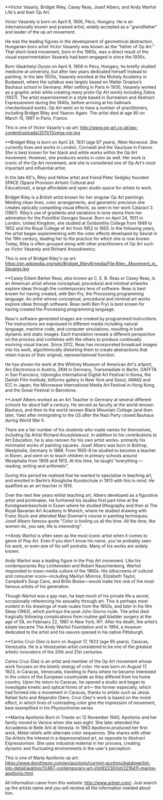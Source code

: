 **Victor Vasarly, Bridget Riley, Casey Reas, Josef Albers, and Andy Warhol Life's and their Op Art.

  Victor Vasarely is born on April 9, 1906, Pécs, Hungary. He is an internationally known and praised artist; widely accepted as a "grandfather" and leader of the op art movement.

  He was the leading figures in the development of geometrical abstraction, Hungarian-born artist Victor Vasarely was 
known as the "father of Op Art." That short-lived movement, born in the 1960s, was a direct result of the visual 
experimentation Vasarely had been engaged in since the 1930s.

   Born Vásárhelyi Gyozo on April 9, 1906 in Pécs, Hungary, he briefly studied medicine at university, but after two years 
 dedicated himself instead to painting. In the late 1920s, Vasarely enrolled at the Muhely Academy in Budapest, where the 
 syllabus was largely based on Walter Gropius’s Bauhaus school in Germany. After settling in Paris in 1930, Vasarely worked 
 as a graphic artist while creating many proto-Op Art works including Zebra (1937). The artist experimented in a style based 
 in Surrealism and Abstract Expressionism during the 1940s, before arriving at his hallmark checkerboard works. Op Art went 
 on to have a number of practitioners, including Bridget Riley and Yaacov Agam. The artist died at age 90 on March 15, 1997 
 in Paris, France.
 
 This is one of Victor Vasarly's op art: http://www.op-art.co.uk/wp-content/uploads/2011/11/vega-nor.jpg 


   **Bridget Riley is born on April 24, 1931 (age 87 years), West Norwood. She currently lives and works in London, Cornwall and the Vaucluse in France. She is best known for her black and white works within the Op Art movement. However, she produces works in color as well. Her work is iconic of the Op Art movement, and she is considered one of Op Art's most important and 
influential artist.
  
  In the late 60's, Riley and fellow artist and friend Peter Sedgley founded SPACE (Space Provision Artistic Cultural and   
Educational), a large affordable and open studio space for artists to work.


  Bridget Riley is a British artist known for her singular Op Art paintings. Melding clean lines, color arrangements, and 
geometric precision she creates optically compelling visual effects, as seen in her work Cataract 3 (1967). Riley’s use of 
gradients and variations in tone stems from her admiration for the Pointillist Georges Seurat. Born on April 24, 1931 in 
London, United Kingdom, she studied at Goldsmiths College from 1949 to 1952 and the Royal College of Art from 1952 to 1955. 
In the following years, the artist began experimenting with the color effects developed by Seurat in the 19th century, 
leading her to the practice for which she is now known. Today, Riley is often grouped along with other practitioners of Op 
Art such as Victor Vasarely and Richard Anuszkiewicz. 

This is one of Bridget Riley's op art: https://en.wikipedia.org/wiki/Bridget_Riley#/media/File:Riley,_Movement_in_Squares.jpg


  **Casey Edwin Barker Reas, also known as C. E. B. Reas or Casey Reas, is an American artist whose conceptual, procedural 
and minimal artworks explore ideas through the contemporary lens of software. Reas is best known for having created, with 
Ben Fry, the Processing programming language. An artist whose conceptual, procedural and minimal art works explore ideas 
through software. Reas (with Ben Fry) is best known for having created the Processing programming language.

  Reas's software generated images are created by programmed instructions. The instructions are expressed in different media 
including natural language, machine code, and computer simulations, resulting in both dynamic and static images. Each 
translation reveals a different perspective on the process and combines with the others to produce continually evolving 
visual traces. Since 2012, Reas has incorporated broadcast images into his work, algorithmically distorting them to create 
abstractions that retain traces of their original, representational function.

  He has shown his work at the Whitney Museum of American Art's artport, Ars Electronica in Austria, ZKM in Germany, 
Transmediale in Berlin, GAFFTA in San Francisco, Uijeongbu International Digital Art Festival in Korea, the Danish Film 
Institute, bitforms gallery in New York and Seoul, IAMAS and ICC in Japan, the Microwave International Media Art Festival in 
Hong Kong, and the Sonar Festival in Barcelona.


  **Josef Albers worked as an Art Teacher in Germany at several different schools for about half a century. He served as 
faculty at the world renown Bauhaus, and then to the world renown Black Mountain College (and then later, Yale) after 
immigrating to the US after the Nazi Party closed Bauhaus during World War II.

  There are a fair number of his students who made names for themselves, including Op Artist Richard Anuszkiewucz. In 
addition to his contributions to Art Education, he is also renown for his own artist works- primarily his minimalist works 
of painting squares. Josef Albers was born in Bottrop, Westphalia, Germany in 1888. From 1905-8 he studied to become a 
teacher in Büren, and went on to teach children in primary schools around Westphalia from 1908 and 1913. At this time, he 
taught “everything — reading, writing and arithmetic”.

  During this period he realised that he wanted to specialise in teaching art, and enrolled in Berlin’s Königliche 
Kunstschule in 1913 with this in mind. He qualified as an art teacher in 1915.

  Over the next few years whilst teaching art, Albers developed as a figurative artist and printmaker. He furthered his 
studies first part-time at the Kunstgewerbeschule in Essen where he studied lithography and then at The Royal Bavarian Art 
Academy in Munich, where he studied drawing with Franz Stuck and attended Max Doerner‘s course in painting techniques.
Josef Albers famous quote "Color is fooling us all the time. All the time, like women do, you see, life is interesting".


  **Andy Warhol is often seen as the most iconic artist when it comes to genre of Pop Art. Even if you don't know his name, 
you've probably seen his work, or even one of his self portraits. Many of his works are widely known.

  Andy Warhol was a leading figure in the Pop Art movement. Like his contemporaries Roy Lichtenstein and Robert Rauschenberg, Warhol responded to mass-media culture of the 1960s. His silkscreens of cultural and consumer icons—including Marilyn Monroe, Elizabeth Taylor, Campbell’s Soup Cans, and Brillo Boxes—would make him one of the most famous artists of his generation.
  
   Though Warhol was a gay man, he kept much of his private life a secret, occasionally referencing his sexuality through 
art. This is perhaps most evident in his drawings of male nudes from the 1950s, and later in his film Sleep (1963), which 
portrays the poet John Giorno nude. The artist died tragically following complications from routine gall bladder surgery at 
the age of 58, on February 22, 1987 in New York, NY. After his death, the artist’s estate became The Andy Warhol Foundation 
and in 1994, a museum dedicated to the artist and his oeuvre opened in his native Pittsburgh.


**Carlos Cruz-Diez is born on August 17, 1923 (age 95 years), Caracas, Venezuela. He is a Venezuelan artist considered to be one of the greatest artistic innovators of the 20th and 21st centuries. 

  Carlos Cruz-Diez is an artist and member of the Op Art movement whose work focuses on the kinetic energy of color. He was born on August 17, 1923, in Caracas, Venezuela, traveling to Paris where he became interested in the colors of the European countryside as they differed from his home country. Upon his return to Caracas, he opened a studio and began to investigate kinetic and optical forms of art— the former especially, which had formed into a movement in Caracas, thanks to artists such as Jesús Rafael Soto and Alejandro Otero. Cruz-Diez's work is based on the moiré effect, in which lines of contrasting color give the impression of movement, best exemplified in his Physiochrome series.  

 **Marina Apollonio Born in Trieste on 12 November 1940, Apollonio and her family moved to Venice when she was eight. She later attended the Accademia di Belle Arti di Venezia. In 1963 Apollonio produced her first work, Metal reliefs with alternate color sequences. She shares with other Op-Artists the interest in a depersonalized art, as opposite to Abstract Expressionism. She uses industrial material in her process, creating dynamic and fluctuating environments in the user's perception. 
 
 This is one of Maria Apollonio op art: https://www.dorotheum.com/en/auctions/current-auctions/kataloge/list-lots-detail/auktion/12467-contemporary-art-i/lotID/230/lot/2216411-marina-apollonio.html
 
  

All Information came from this website: http://www.artnet.com/. Just search up the artists name and you will recieve all the information needed about him.


  

